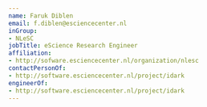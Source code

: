 ```yaml
---
name: Faruk Diblen
email: f.diblen@esciencecenter.nl
inGroup:
- NLeSC
jobTitle: eScience Research Engineer
affiliation:
- http://sofware.esciencecenter.nl/organization/nlesc
contactPersonOf:
- http://software.esciencecenter.nl/project/idark
engineerOf:
- http://software.esciencecenter.nl/project/idark
---
```

